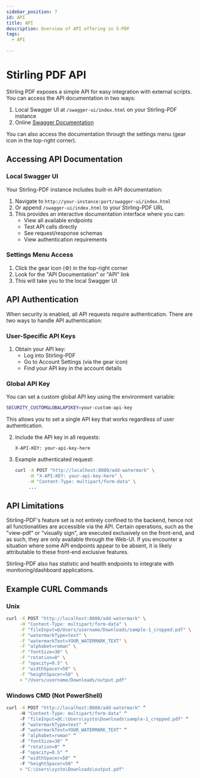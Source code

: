 ```yaml
---
sidebar_position: 7
id: API
title: API
description: Overview of API offering in S-PDF
tags:
  - API
  
---
```

# Stirling PDF API

Stirling PDF exposes a simple API for easy integration with external scripts. You can access the API documentation in two ways:

1. Local Swagger UI at `/swagger-ui/index.html` on your Stirling-PDF instance
2. Online [Swagger Documentation](https://app.swaggerhub.com/apis-docs/Frooodle/Stirling-PDF/)

You can also access the documentation through the settings menu (gear icon in the top-right corner).

## Accessing API Documentation

### Local Swagger UI
Your Stirling-PDF instance includes built-in API documentation:
1. Navigate to `http://your-instance:port/swagger-ui/index.html`
2. Or append `/swagger-ui/index.html` to your Stirling-PDF URL
3. This provides an interactive documentation interface where you can:
   - View all available endpoints
   - Test API calls directly
   - See request/response schemas
   - View authentication requirements

### Settings Menu Access
1. Click the gear icon (⚙️) in the top-right corner
2. Look for the "API Documentation" or "API" link
3. This will take you to the local Swagger UI

## API Authentication

When security is enabled, all API requests require authentication. There are two ways to handle API authentication:

### User-Specific API Keys
1. Obtain your API key:
   - Log into Stirling-PDF
   - Go to Account Settings (via the gear icon)
   - Find your API key in the account details

### Global API Key
You can set a custom global API key using the environment variable:
```bash
SECURITY_CUSTOMGLOBALAPIKEY=your-custom-api-key
```
This allows you to set a single API key that works regardless of user authentication.

2. Include the API key in all requests:
   ```http
   X-API-KEY: your-api-key-here
   ```

3. Example authenticated request:
   ```bash
   curl -X POST "http://localhost:8080/add-watermark" \
        -H "X-API-KEY: your-api-key-here" \
        -H "Content-Type: multipart/form-data" \
        ...
   ```

## API Limitations

Stirling-PDF's feature set is not entirely confined to the backend, hence not all functionalities are accessible via the API. Certain operations, such as the "view-pdf" or "visually sign", are executed exclusively on the front-end, and as such, they are only available through the Web-UI. If you encounter a situation where some API endpoints appear to be absent, it is likely attributable to these front-end exclusive features.

Stirling-PDF also has statistic and health endpoints to integrate with monitoring/dashboard applications.

## Example CURL Commands

### Unix
```bash
curl -X POST "http://localhost:8080/add-watermark" \
     -H "Content-Type: multipart/form-data" \
     -F "fileInput=@/Users/username/Downloads/sample-1_cropped.pdf" \
     -F "watermarkType=text" \
     -F "watermarkText=YOUR_WATERMARK_TEXT" \
     -F "alphabet=roman" \
     -F "fontSize=30" \
     -F "rotation=0" \
     -F "opacity=0.5" \
     -F "widthSpacer=50" \
     -F "heightSpacer=50" \
     > "/Users/username/Downloads/output.pdf"
```

### Windows CMD (Not PowerShell) 
```bash
curl -X POST "http://localhost:8080/add-watermark" ^
     -H "Content-Type: multipart/form-data" ^
     -F "fileInput=@C:\Users\systo\Downloads\sample-1_cropped.pdf" ^
     -F "watermarkType=text" ^
     -F "watermarkText=YOUR_WATERMARK_TEXT" ^
     -F "alphabet=roman" ^
     -F "fontSize=30" ^
     -F "rotation=0" ^
     -F "opacity=0.5" ^
     -F "widthSpacer=50" ^
     -F "heightSpacer=50" ^
     > "C:\Users\systo\Downloads\output.pdf"
```